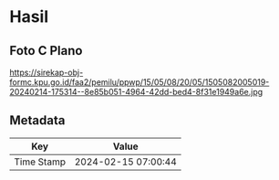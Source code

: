 # Hasil

## Foto C Plano

https://sirekap-obj-formc.kpu.go.id/faa2/pemilu/ppwp/15/05/08/20/05/1505082005019-20240214-175314--8e85b051-4964-42dd-bed4-8f31e1949a6e.jpg


## Metadata

| Key        | Value               |
| ---------- | ------------------- |
| Time Stamp | 2024-02-15 07:00:44 |



